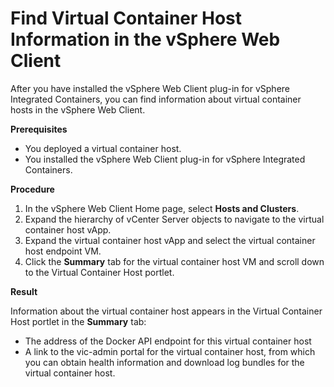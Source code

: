 # Find Virtual Container Host Information in the vSphere Web Client #

After you have installed the vSphere Web Client plug-in for vSphere Integrated Containers, you can find information about virtual container hosts in the vSphere Web Client.

**Prerequisites**

- You deployed a virtual container host.
- You installed the vSphere Web Client plug-in for vSphere Integrated Containers.

**Procedure**

1. In the vSphere Web Client Home page, select **Hosts and Clusters**.
2. Expand the hierarchy of vCenter Server objects to navigate to the virtual container host vApp.
3. Expand the virtual container host vApp and select the virtual container host endpoint VM.
4. Click the **Summary** tab for the virtual container host VM and scroll down to the Virtual Container Host portlet.

**Result**

Information about the virtual container host appears in the Virtual Container Host portlet in the **Summary** tab:

-  The address of the Docker API endpoint for this virtual container host
-  A link to the vic-admin portal for the virtual container host, from which you can obtain health information and download log bundles for the virtual container host.

